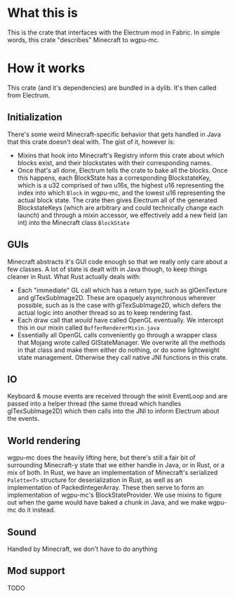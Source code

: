 # What this is

This is the crate that interfaces with the Electrum mod in Fabric. In simple words, this crate "describes" Minecraft
to wgpu-mc.

# How it works

This crate (and it's dependencies) are bundled in a dylib. It's then called from Electrum.

## Initialization

There's some weird Minecraft-specific behavior that gets handled in Java that this crate doesn't deal with.
The gist of it, however is:

- Mixins that hook into Minecraft's Registry inform this crate about which blocks exist, and their blockstates with their corresponding names.
- Once that's all done, Electrum tells the crate to bake all the blocks. Once this happens, each BlockState has a corresponding
    BlockstateKey, which is a u32 comprised of two u16s, the highest u16 representing the index into which `Block` in wgpu-mc, and the
    lowest u16 representing the actual block state. The crate then gives Electrum all of the generated BlockstateKeys (which are arbitrary and could technically change each launch)
    and through a mixin accessor, we effectively add a new field (an int) into the Minecraft class `BlockState`

## GUIs

Minecraft abstracts it's GUI code enough so that we really only care about a few classes. A lot of state is dealt with in Java though,
to keep things cleaner in Rust. What Rust actually deals with:
- Each "immediate" GL call which has a return type, such as glGenTexture and glTexSubImage2D. These are opaquely asynchronous wherever possible,
    such as is the case with glTexSubImage2D, which defers the actual logic into another thread so as to keep rendering fast.
- Each draw call that *would* have called OpenGL eventually. We intercept this in our mixin called `BufferRendererMixin.java`
- Essentially all OpenGL calls conveniently go through a wrapper class that Mojang wrote called GlStateManager. We overwrite all the methods in that class
    and make them either do nothing, or do some lightweight state management. Otherwise they call native JNI functions in this crate.

## IO

Keyboard & mouse events are received through the winit EventLoop and are passed into a helper thread (the same thread which handles glTexSubImage2D)
which then calls into the JNI to inform Electrum about the events.

## World rendering

wgpu-mc does the heavily lifting here, but there's still a fair bit of surrounding Minecraft-y state that we either handle in Java,
or in Rust, or a mix of both.
In Rust, we have an implementation of Minecraft's serialized `Palette<T>` structure for deserialization in Rust,
as well as an implementation of PackedIntegerArray. These then serve to form an implementation of wgpu-mc's BlockStateProvider.
We use mixins to figure out when the game would have baked a chunk in Java, and we make wgpu-mc do it instead.

## Sound

Handled by Minecraft, we don't have to do anything

## Mod support

TODO